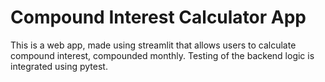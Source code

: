 # Compound Interest Calculator App

This is a web app, made using streamlit that allows users to calculate compound interest, compounded monthly. Testing of the backend logic is integrated using pytest.
